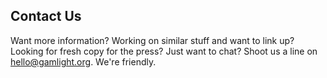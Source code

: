 ## Contact Us ##

Want more information? Working on similar stuff and want to link up? Looking for fresh copy for the press? Just want to chat? Shoot us a line on [hello@gamlight.org][]. We're friendly.

[hello@gamlight.org]: mailto:hello@gamlight.org